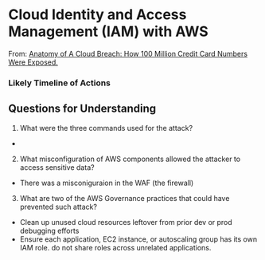 # Cloud Identity and Access Management (IAM) with AWS
From: [Anatomy of A Cloud Breach: How 100 Million Credit Card Numbers Were Exposed.](chrome-extension://efaidnbmnnnibpcajpcglclefindmkaj/https://www.zscaler.com/resources/white-papers/capital-one-data-breach.pdf)

### Likely Timeline of Actions






## Questions for Understanding
1. What were the three commands used for the attack?
* 

2. What misconfiguration of AWS components allowed the attacker to access sensitive data?
* There was a misconiguraion in the WAF (the firewall)

3. What are two of the AWS Governance practices that could have prevented such attack?
* Clean up unused cloud resources leftover from prior dev or prod debugging efforts
* Ensure each application, EC2 instance, or autoscaling group has its own IAM role. do not share roles across unrelated applications.